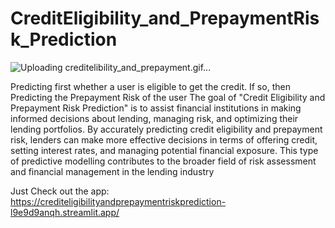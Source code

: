 # CreditEligibility_and_PrepaymentRisk_Prediction


![Uploading creditelibility_and_prepayment.gif…]()




Predicting first whether a user is eligible to get the credit. If so, then Predicting the Prepayment Risk of the user
The goal of "Credit Eligibility and Prepayment Risk Prediction" is to assist financial institutions in making informed decisions about lending, managing risk, and optimizing their lending portfolios.
By accurately predicting credit eligibility and prepayment risk, lenders can make more effective decisions in terms of offering credit, setting interest rates, and managing potential financial exposure.
This type of predictive modelling contributes to the broader field of risk assessment and financial management in the lending industry

Just Check out the app: https://crediteligibilityandprepaymentriskprediction-l9e9d9anqh.streamlit.app/
